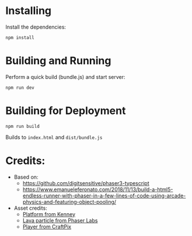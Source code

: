 # Installing

Install the dependencies:

```
npm install
```

# Building and Running

Perform a quick build (bundle.js) and start server:

```
npm run dev
```

# Building for Deployment

```
npm run build
```

Builds to `index.html` and `dist/bundle.js`

# Credits:

* Based on:
  * https://github.com/digitsensitive/phaser3-typescript
  * https://www.emanueleferonato.com/2018/11/13/build-a-html5-endless-runner-with-phaser-in-a-few-lines-of-code-using-arcade-physics-and-featuring-object-pooling/
* Asset credits:
  * [Platform from Kenney](https://kenney.nl/assets/platformer-pack-redux)
  * [Lava particle from Phaser Labs](https://labs.phaser.io/)
  * [Player from CraftPix](https://craftpix.net/freebies/free-orc-ogre-and-goblin-chibi-2d-game-sprites/)

